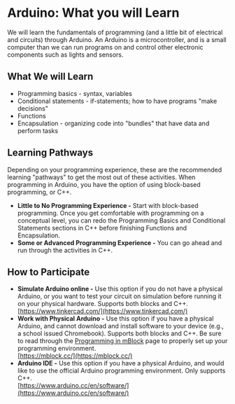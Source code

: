 # Arduino: What you will Learn

We will learn the fundamentals of programming (and a little bit of electrical and circuits) through Arduino.  An Arduino is a microcontroller, and is a small computer than we can run programs on and control other electronic components such as lights and sensors.

## **What We will Learn**

* Programming basics - syntax, variables
* Conditional statements - if-statements; how to have programs "make decisions"
* Functions
* Encapsulation - organizing code into "bundles" that have data and perform tasks

## **Learning Pathways**

Depending on your programming experience, these are the recommended learning "pathways" to get the most out of these activities.  When programming in Arduino, you have the option of using block-based programming, or C++.

* **Little to No Programming Experience -** Start with block-based programming.  Once you get comfortable with programming on a conceptual level, you can redo the Programming Basics and Conditional Statements sections in C++ before finishing Functions and Encapsulation.
* **Some or Advanced Programming Experience -** You can go ahead and run through the activities in C++.

## How to Participate

* **Simulate Arduino online -** Use this option if you do not have a physical Arduino, or you want to test your circuit on simulation before running it on your physical hardware.  Supports both blocks and C++.\
  [https://www.tinkercad.com/](https://www.tinkercad.com/)
* **Work with Physical Arduino -** Use this option if you have a physical Arduino, and cannot download and install software to your device (e.g., a school issued Chromebook).  Supports both blocks and C++.  Be sure to read through the [Programming in mBlock](arduino-programming/programming-in-mblock.md) page to properly set up your programming environment.\
  [https://mblock.cc/](https://mblock.cc/)
* **Arduino IDE -** Use this option if you have a physical Arduino, and would like to use the official Arduino programming environment.  Only supports C++.\
  [https://www.arduino.cc/en/software/](https://www.arduino.cc/en/software/)



